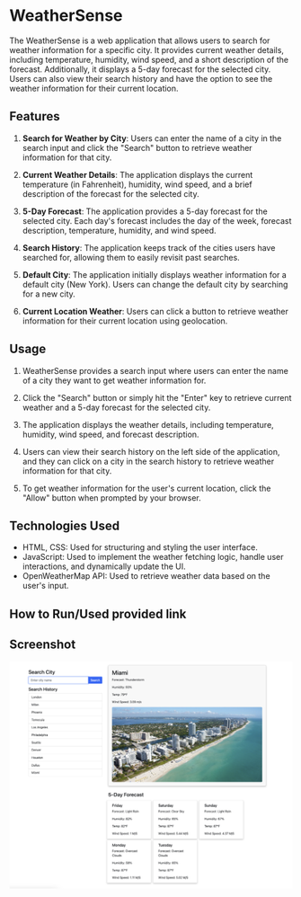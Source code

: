 # WeatherSense

The WeatherSense is a web application that allows users to search for weather information for a specific city. It provides current weather details, including temperature, humidity, wind speed, and a short description of the forecast. Additionally, it displays a 5-day forecast for the selected city. Users can also view their search history and have the option to see the weather information for their current location.

## Features

1. **Search for Weather by City**: Users can enter the name of a city in the search input and click the "Search" button to retrieve weather information for that city.

2. **Current Weather Details**: The application displays the current temperature (in Fahrenheit), humidity, wind speed, and a brief description of the forecast for the selected city.

3. **5-Day Forecast**: The application provides a 5-day forecast for the selected city. Each day's forecast includes the day of the week, forecast description, temperature, humidity, and wind speed.

4. **Search History**: The application keeps track of the cities users have searched for, allowing them to easily revisit past searches.

5. **Default City**: The application initially displays weather information for a default city (New York). Users can change the default city by searching for a new city.

6. **Current Location Weather**: Users can click a button to retrieve weather information for their current location using geolocation.

## Usage

1. WeatherSense provides a search input where users can enter the name of a city they want to get weather information for.

2. Click the "Search" button or simply hit the "Enter" key to retrieve current weather and a 5-day forecast for the selected city.

3. The application displays the weather details, including temperature, humidity, wind speed, and forecast description.

4. Users can view their search history on the left side of the application, and they can click on a city in the search history to retrieve weather information for that city.

5. To get weather information for the user's current location, click the "Allow" button when prompted by your browser.

## Technologies Used

- HTML, CSS: Used for structuring and styling the user interface.
- JavaScript: Used to implement the weather fetching logic, handle user interactions, and dynamically update the UI.
- OpenWeatherMap API: Used to retrieve weather data based on the user's input.

## How to Run/Used provided link


## Screenshot

![Screenshot](./assets/Screenshot%202023-08-10%20at%205.41.53%20PM.png)